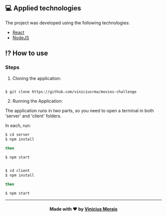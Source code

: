 ## 💻 Applied technologies

The project was developed using the following technologies:

- [React](https://reactjs.org/)
- [NodeJS](https://nodejs.org/en/)

<a  id="how-to-use"></a>

## ⁉ How to use

### **Steps**

1. Cloning the application:

```sh

$ git clone https://github.com/viniciusrma/movies-challenge

```

2. Running the Application:

The application runs in two parts, so you need to open a terminal in both 'server' and 'client' folders.

In each, run:

```sh
$ cd server
$ npm install

then

$ npm start

```

```sh

$ cd client
$ npm install

then

$ npm start

```

---

<h4  align="center">
Made with ❤ by <a  href="https://www.linkedin.com/in/viniciusrma/"  target="_blank">Vinícius Morais</a>
</h4>
